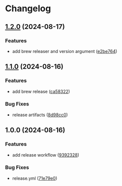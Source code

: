 # Changelog

## [1.2.0](https://github.com/eknowles/tile-packer/compare/v1.1.0...v1.2.0) (2024-08-17)


### Features

* add brew releaser and version argument ([e2be764](https://github.com/eknowles/tile-packer/commit/e2be7640163e69852907d2c7da19b3fd997c39db))

## [1.1.0](https://github.com/eknowles/tile-packer/compare/v1.0.0...v1.1.0) (2024-08-16)


### Features

* add brew release ([ca58322](https://github.com/eknowles/tile-packer/commit/ca58322c8fd3bb332211c4711f147d7822f876e2))


### Bug Fixes

* release artifacts ([8d98cc0](https://github.com/eknowles/tile-packer/commit/8d98cc0928ff35cb4aa333640be00515711c30a2))

## 1.0.0 (2024-08-16)


### Features

* add release workflow ([9392328](https://github.com/eknowles/tile-packer/commit/93923288af844abf02f0ab3b86a9c63e4decbe18))


### Bug Fixes

* release.yml ([71e79e0](https://github.com/eknowles/tile-packer/commit/71e79e0005192cc75535717af2de60b9664bd24f))
